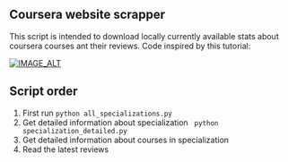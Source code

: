 ## Coursera website scrapper

This script is intended to download locally currently available stats about coursera courses ant their reviews. Code inspired by this tutorial:

[![IMAGE_ALT](https://img.youtube.com/vi/H2-5ecFwHHQ/0.jpg)](https://www.youtube.com/watch?v=H2-5ecFwHHQ)

## Script order

1. First run `python all_specializations.py`
2. Get detailed information about specialization ` python specialization_detailed.py`
3. Get detailed information about courses in specialization
4. Read the latest reviews